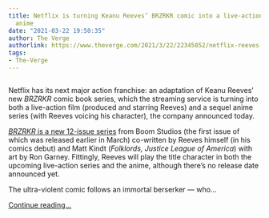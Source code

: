 ```yaml
---
title: Netflix is turning Keanu Reeves’ BRZRKR comic into a live-action movie and
  anime
date: "2021-03-22 19:50:35"
author: The Verge
authorlink: https://www.theverge.com/2021/3/22/22345052/netflix-reeves-brzrkr-comic-live-action-movie-anime-adapation
tags:
- The-Verge
---
```

<figure>
      <img alt="" src="https://cdn.vox-cdn.com/thumbor/SoGFgQILi3tbOeKnFXwzYlxJcUI=/7x0:603x397/1310x873/cdn.vox-cdn.com/uploads/chorus_image/image/69007989/brzkr.0.png" />
    </figure>

  <p id="yvWwsR">Netflix has its next major action franchise: an adaptation of Keanu Reeves’ new <em>BRZRKR</em> comic book series, which the streaming service is turning into both a live-action film (produced and starring Reeves) and a sequel anime series (with Reeves voicing his character), the company announced today. </p>
<p id="AmjT0T"><a href="https://www.polygon.com/reviews/2021/3/4/22313805/keanu-reeves-brzrkr-comic-boom-studios-review"><em>BRZRKR</em> is a new 12-issue series</a> from Boom Studios (the first issue of which was released earlier in March) co-written by Reeves himself (in his comics debut) and Matt Kindt (<em>Folklords, Justice League of America</em>) with art by Ron Garney. Fittingly, Reeves will play the title character in both the upcoming live-action series and the anime, although there’s no release date announced yet. </p>
<p id="IA2wab">The ultra-violent comic follows an immortal berserker — who...</p>
  <p>
    <a href="https://www.theverge.com/2021/3/22/22345052/netflix-reeves-brzrkr-comic-live-action-movie-anime-adapation">Continue reading&hellip;</a>
  </p>